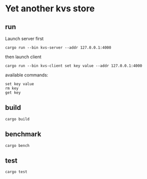 # Yet another kvs store

## run
Launch server first
```
cargo run --bin kvs-server --addr 127.0.0.1:4000
```
then launch client
```
cargo run --bin kvs-client set key value --addr 127.0.0.1:4000
```

available commands:
```
set key value
rm key
get key
```

## build
```
cargo build
```
## benchmark
```
cargo bench
```
## test
```
cargo test
```